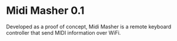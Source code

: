 # Midi Masher 0.1

Developed as a proof of concept, Midi Masher is a remote keyboard controller that send MIDI information over WiFi.  
